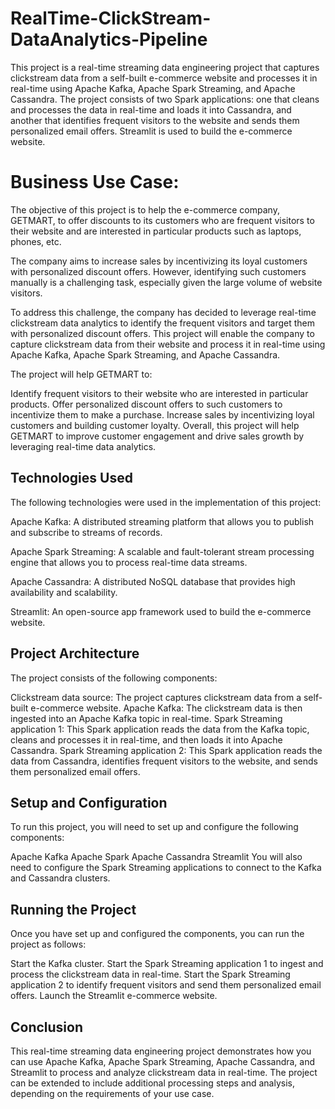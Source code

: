 # RealTime-ClickStream-DataAnalytics-Pipeline

This project is a real-time streaming data engineering project that captures clickstream data from a self-built e-commerce website and processes it in real-time using Apache Kafka, Apache Spark Streaming, and Apache Cassandra. The project consists of two Spark applications: one that cleans and processes the data in real-time and loads it into Cassandra, and another that identifies frequent visitors to the website and sends them personalized email offers. Streamlit is used to build the e-commerce website.

# Business Use Case:

The objective of this project is to help the e-commerce company, GETMART, to offer discounts to its customers who are frequent visitors to their website and are interested in particular products such as laptops, phones, etc.

The company aims to increase sales by incentivizing its loyal customers with personalized discount offers. However, identifying such customers manually is a challenging task, especially given the large volume of website visitors.

To address this challenge, the company has decided to leverage real-time clickstream data analytics to identify the frequent visitors and target them with personalized discount offers. This project will enable the company to capture clickstream data from their website and process it in real-time using Apache Kafka, Apache Spark Streaming, and Apache Cassandra.

The project will help GETMART to:

Identify frequent visitors to their website who are interested in particular products.
Offer personalized discount offers to such customers to incentivize them to make a purchase.
Increase sales by incentivizing loyal customers and building customer loyalty.
Overall, this project will help GETMART to improve customer engagement and drive sales growth by leveraging real-time data analytics.

## Technologies Used

The following technologies were used in the implementation of this project:

Apache Kafka: A distributed streaming platform that allows you to publish and subscribe to streams of records.

Apache Spark Streaming: A scalable and fault-tolerant stream processing engine that allows you to process real-time data streams.

Apache Cassandra: A distributed NoSQL database that provides high availability and scalability.

Streamlit: An open-source app framework used to build the e-commerce website.

## Project Architecture
The project consists of the following components:

Clickstream data source: The project captures clickstream data from a self-built e-commerce website.
Apache Kafka: The clickstream data is then ingested into an Apache Kafka topic in real-time.
Spark Streaming application 1: This Spark application reads the data from the Kafka topic, cleans and processes it in real-time, and then loads it into Apache Cassandra.
Spark Streaming application 2: This Spark application reads the data from Cassandra, identifies frequent visitors to the website, and sends them personalized email offers.

## Setup and Configuration
To run this project, you will need to set up and configure the following components:

Apache Kafka
Apache Spark
Apache Cassandra
Streamlit
You will also need to configure the Spark Streaming applications to connect to the Kafka and Cassandra clusters.

## Running the Project
Once you have set up and configured the components, you can run the project as follows:

Start the Kafka cluster.
Start the Spark Streaming application 1 to ingest and process the clickstream data in real-time.
Start the Spark Streaming application 2 to identify frequent visitors and send them personalized email offers.
Launch the Streamlit e-commerce website.

## Conclusion
This real-time streaming data engineering project demonstrates how you can use Apache Kafka, Apache Spark Streaming, Apache Cassandra, and Streamlit to process and analyze clickstream data in real-time. The project can be extended to include additional processing steps and analysis, depending on the requirements of your use case.

